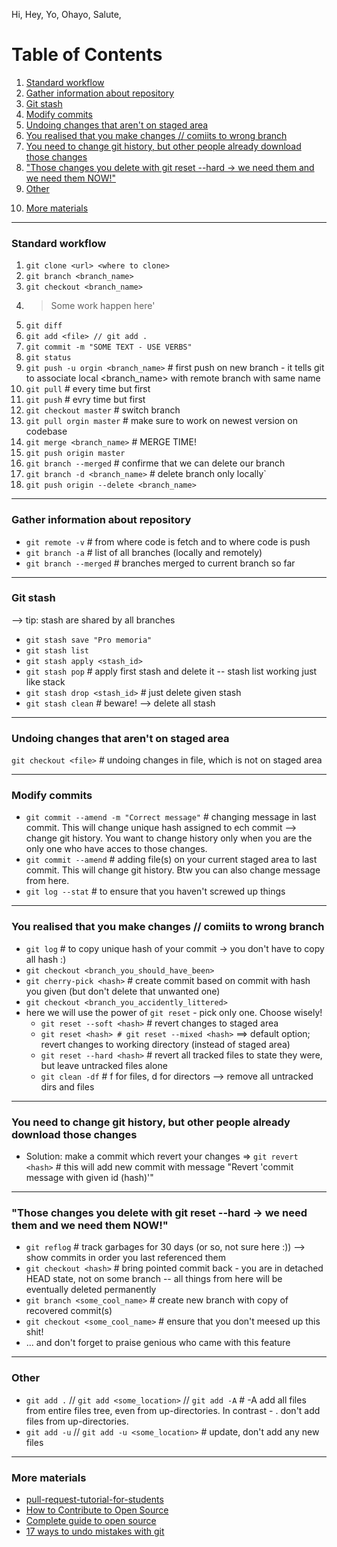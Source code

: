 Hi, Hey, Yo, Ohayo, Salute, 

# Table of Contents
1. [Standard workflow](https://github.com/blazejdobek/Hi_git/blob/master/README.md#standard-workflow)
2. [Gather information about repository](https://github.com/blazejdobek/Hi_git/blob/master/README.md#gather-information-about-repository)
3. [Git stash](https://github.com/blazejdobek/Hi_git/blob/master/README.md#git-stash)
4. [Modify commits](https://github.com/blazejdobek/Hi_git/blob/master/README.md#modify-commits)
5. [Undoing changes that aren't on staged area](https://github.com/blazejdobek/Hi_git/blob/master/README.md#undoing-changes-that-arent-on-staged-area)
6. [You realised that you make changes // comiits to wrong branch](https://github.com/blazejdobek/Hi_git/blob/master/README.md#you-realised-that-you-make-changes--comiits-to-wrong-branch)
7. [You need to change git history, but other people already download those changes](https://github.com/blazejdobek/Hi_git/blob/master/README.md#you-need-to-change-git-history-but-other-people-already-download-those-changes)
8. ["Those changes you delete with git reset --hard -> we need them and we need them NOW!"](https://github.com/blazejdobek/Hi_git/blob/master/README.md#those-changes-you-delete-with-git-reset---hard---we-need-them-and-we-need-them-now)
9. [Other](https://github.com/blazejdobek/Hi_git/blob/master/README.md#other)
10) [More materials](https://github.com/blazejdobek/Hi_git#more-materials)
------------------------------------------------------------------------------------

### Standard workflow
1) `git clone <url> <where to clone>`
2) `git branch <branch_name>`
3) `git checkout <branch_name>`
4) > Some work happen here'
5) `git diff`
6) `git add <file> // git add .`
7) `git commit -m "SOME TEXT - USE VERBS"`
8) `git status`
9) `git push -u orgin <branch_name>` # first push on new branch - it tells git to associate local <branch_name> with remote branch with same name
10) `git pull` # every time but first
11) `git push` # evry time but first
12) `git checkout master` # switch branch
13) `git pull orgin master` # make sure to work on newest version on codebase
14) `git merge <branch_name>` # MERGE TIME!
15) `git push origin master`
16) `git branch --merged` # confirme that we can delete our branch
17) `git branch -d <branch_name>` # delete branch only locally`
18) `git push origin --delete <branch_name>`

------------------------------------------------------------------------------------

### Gather information about repository
* `git remote -v` # from where code is fetch and to where code is push
* `git branch -a` # list of all branches (locally and remotely)
* `git branch --merged` # branches merged to current branch so far

------------------------------------------------------------------------------------

### Git stash
--> tip: stash are shared by all branches
* `git stash save "Pro memoria"`
* `git stash list`
* `git stash apply <stash_id>`
* `git stash pop` # apply first stash and delete it -- stash list working just like stack
* `git stash drop <stash_id>` # just delete given stash
* `git stash clean` # beware! --> delete all stash

------------------------------------------------------------------------------------

### Undoing changes that aren't on staged area
`git checkout <file>` # undoing changes in file, which is not on staged area

------------------------------------------------------------------------------------

### Modify commits
* `git commit --amend -m "Correct message"` # changing message in last commit. This will change unique hash assigned to ech commit --> change git history. You want to change history only when you are the only one who have acces to those changes. 
* `git commit --amend` # adding file(s) on your current staged area to last commit. This will change git history. Btw you can also change message from here.
* `git log --stat` # to ensure that you haven't screwed up things

------------------------------------------------------------------------------------

### You realised that you make changes // comiits to wrong branch
* `git log` # to copy unique hash of your commit -> you don't have to copy all hash :)
* `git checkout <branch_you_should_have_been>`
* `git cherry-pick <hash>` # create commit based on commit with hash you given (but don't delete that unwanted one)
* `git checkout <branch_you_accidently_littered>`
* here we will use the power of `git reset` - pick only one. Choose wisely!
	* `git reset --soft <hash>` # revert changes to staged area
	* `git reset <hash> # git reset --mixed <hash>` ==> default option; revert changes to working directory (instead of staged area)
	* `git reset --hard <hash>` # revert all tracked files to state they were, but leave untracked files alone
	* `git clean -df` # f for files, d for directors --> remove all untracked dirs and files


------------------------------------------------------------------------------------

### You need to change git history, but other people already download those changes
* Solution: make a commit which revert your changes => `git revert <hash>` # this will add new commit with message "Revert 'commit message with given id (hash)'"

------------------------------------------------------------------------------------

### "Those changes you delete with git reset --hard -> we need them and we need them NOW!"
* `git reflog` # track garbages for 30 days (or so, not sure here :)) --> show commits in order you last referenced them
* `git checkout <hash>` # bring pointed commit back - you are in detached HEAD state, not on some branch -- all things from here will be eventually deleted permanently
* `git branch <some_cool_name>` # create new branch with copy of recovered commit(s)
* `git checkout <some_cool_name>` # ensure that you don't meesed up this shit!
* ... and don't forget to praise genious who came with this feature

------------------------------------------------------------------------------------

### Other
* `git add .` // `git add <some_location>` // `git add -A` # -A add all files from entire files tree, even from up-directories. In contrast - . don't add files from up-directories.
* `git add -u` // `git add -u <some_location>` # update, don't add any new files

------------------------------------------------------------------------------------

### More materials
* [pull-request-tutorial-for-students](https://michalczukm.github.io/pull-request-tutorial-for-students/)
* [How to Contribute to Open Source](https://opensource.guide/how-to-contribute/)
* [Complete guide to open source](https://www.youtube.com/watch?v=yzeVMecydCE&list=WL&index=2)
* [17 ways to undo mistakes with git](https://www.youtube.com/watch?v=lX9hsdsAeTk&list=WL&index=3)



